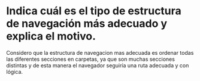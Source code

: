 # Indica cuál es el tipo de estructura de navegación más adecuado y explica el motivo.
Considero que la estructura de navegacion mas adecuada es ordenar todas las diferentes secciones en carpetas, ya que son muchas secciones distintas y de esta manera el navegador seguiría una ruta adecuada y con lógica.
